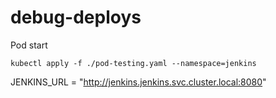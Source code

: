 # debug-deploys

Pod start

```ssh
kubectl apply -f ./pod-testing.yaml --namespace=jenkins
```


JENKINS_URL = "http://jenkins.jenkins.svc.cluster.local:8080"
